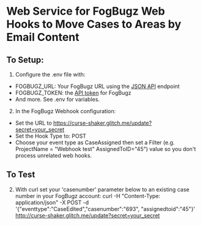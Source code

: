 # Web Service for FogBugz Web Hooks to Move Cases to Areas by Email Content

## To Setup:

1. Configure the .env file with:
- FOGBUGZ_URL: Your FogBugz URL using the [JSON API](http://help.fogcreek.com/10853/using-json-with-the-fogbugz-api) endpoint
- FOGBUGZ_TOKEN: the [API token](http://help.fogcreek.com/8447/how-to-get-a-fogbugz-xml-api-token) for FogBugz
- And more. See .env for variables.

2. In the FogBugz Webhook configuration:
- Set the URL to https://curse-shaker.glitch.me/update?secret=your_secret
- Set the Hook Type to: POST
- Choose your event type as CaseAssigned then set a Filter (e.g. ProjectName = "Webhook test" AssignedToID="45") value so you don't process unrelated web hooks.

## To Test

2. With curl set your 'casenumber' parameter below to an existing case number in your FogBugz account:
curl -H "Content-Type: application/json" -X POST -d '{"eventtype":"CaseEdited","casenumber":"693", "assignedtoid":"45"}' http://curse-shaker.glitch.me/update?secret=your_secret


